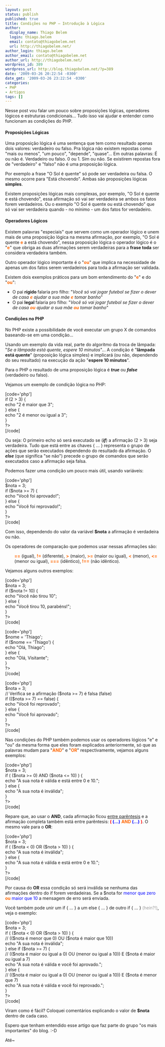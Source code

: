 ```yaml
---
layout: post
status: publish
published: true
title: Condições no PHP – Introdução à Lógica
author:
  display_name: Thiago Belem
  login: thiago.belem
  email: contato@thiagobelem.net
  url: http://thiagobelem.net/
author_login: thiago.belem
author_email: contato@thiagobelem.net
author_url: http://thiagobelem.net/
wordpress_id: 389
wordpress_url: http://blog.thiagobelem.net/?p=389
date: '2009-03-26 20:22:54 -0300'
date_gmt: '2009-03-26 23:22:54 -0300'
categories:
- PHP
- Artigos
tags: []
---
```

<p>Nesse post vou falar um pouco sobre proposições lógicas, operadores lógicos e estruturas condicionais... Tudo isso vai ajudar e entender como funcionam as condições do PHP.</p>
<h4>Proposições Lógicas</h4>
<p>Uma proposição lógica é uma sentença que tem como resultado apenas dois valores: verdadeiro ou falso. Pra lógica não existem repostas como "mais ou menos", "um pouco", "depende", "quase"... Em outras palavras: É ou não é. Verdadeiro ou falso. 0 ou 1. Sim ou não. Se existirem repostas fora de "verdadeiro" e "falso" não é uma proposição lógica.</p>
<p>Por exemplo a frase "O Sol é quente" só pode ser verdadeira ou falsa. O mesmo ocorre para "Está chovendo". Ambas são proposições lógicas <strong>simples</strong>.</p>
<p>Existem proposições lógicas mais complexas, por exemplo, "O Sol é quente e está chovendo", essa afirmação só vai ser verdadeira se ambos os fatos forem verdadeiros. Ou o exemplo "O Sol é quente ou está chovendo" que só vai ser verdadeira quando - no mínimo - um dos fatos for verdadeiro.</p>
<h4>Operadores Lógicos</h4>
<p>Existem palavras "especiais" que servem como um operador lógico e unem mais de uma proposição lógica na mesma afirmação, por exemplo, "O Sol é quente <strong><span style="color: #ff6600;">e</span></strong> a está chovendo", nessa proposição lógica o operador lógico é o "<strong><span style="color: #ff6600;">e</span></strong>" que obriga as duas afirmações serem verdadeiras para a <strong>frase toda</strong> ser considera verdadeira também.</p>
<p>Outro operador lógico importante é o "<strong><span style="color: #ff6600;">ou</span></strong>" que implica na necessidade de apenas um dos fatos serem verdadeiros para toda a afirmação ser validada.</p>
<p>Existem dois exemplos práticos para um bom entendimento do "<strong><span style="color: #ff6600;">e</span></strong>" e do "<strong><span style="color: #ff6600;">ou</span></strong>":</p>
<ul>
<li>O pai <strong>rígido </strong>falaria pro filho: "<em>Você só vai jogar futebol se fizer o dever de casa <span style="color: #ff6600;"><strong>e</strong></span> ajudar a sua mãe </em><em><span style="color: #ff6600;"><strong>e</strong></span></em><em> tomar banho</em>"</li>
<li>O pai <strong>legal </strong>falaria pro filho: "<em>Você só vai jogar futebol se fizer o dever de casa </em><em><span style="color: #ff6600;"><strong>ou</strong></span></em><em> ajudar a sua mãe </em><em><span style="color: #ff6600;"><strong>ou</strong></span></em><em> tomar banho</em>"</li>
</ul>
<h4>Condições no PHP</h4>
<p>No PHP existe a possibilidade de você executar um grupo X de comandos baseando-se em uma condição...</p>
<p>Usando um exemplo da vida real, parte do algoritmo da troca de lâmpada: "<em>Se a lâmpada está quente, espere 10 minutos</em>"... A condição é "<strong>lâmpada está quente</strong>" (proposição lógica simples) e implicará (ou não, dependendo do seu resultado) na execução da ação "<strong>espere 10 minutos</strong>".</p>
<p>Para o PHP o resultado de uma proposição lógica é <em><strong>true </strong></em>ou <strong><em>false </em></strong>(verdadeiro ou falso).</p>
<p>Vejamos um exemplo de condição lógica no PHP:</p>
<p>[code='php']<br />
<?php<br />
if (2 > 3) {<br />
echo "2 é maior que 3";<br />
} else {<br />
echo "2 é menor ou igual a 3";<br />
}<br />
?><br />
[/code]</p>
<p>Ou seja: O primeiro echo só será executado se (<strong><em>if</em></strong>) a afirmação (2 &gt; 3) seja verdadeira. Tudo que está entre as chaves { ... } representa o grupo de ações que serão executados dependendo do resultado da afirmação. O <em><strong>else </strong></em>(que significa "se não") precede o grupo de comandos que serão executados caso a afirmação seja falsa.</p>
<p>Podemos fazer uma condição um pouco mais útil, usando variáveis:</p>
<p>[code='php']<br />
<?php<br />
$nota = 3;<br />
if ($nota >= 7) {<br />
echo "Você foi aprovado!";<br />
} else {<br />
echo "Você foi reprovado!";<br />
}<br />
?><br />
[/code]</p>
<p>Com isso, dependendo do valor da variável <strong>$nota</strong> a afirmação é verdadeira ou não.</p>
<p>Os operadores de comparação que podemos usar nessas afirmações são:</p>
<p style="padding-left: 30px;"><span style="color: #ff6600;"><strong>==</strong></span> (igual), <span style="color: #ff6600;"><strong>!=</strong></span> (diferente), <span style="color: #ff6600;"><strong>&gt;</strong></span> (maior), <span style="color: #ff6600;"><strong>&gt;=</strong></span> (maior ou igual), <span style="color: #ff6600;"><strong>&lt;</strong></span> (menor), <span style="color: #ff6600;"><strong>&lt;=</strong></span> (menor ou igual), <span style="color: #ff6600;"><strong>===</strong></span> (idêntico), <strong><span style="color: #ff6600;">!==</span></strong> (não idêntico).</p>
<p>Vejamos alguns outros exemplos:</p>
<p>[code='php']<br />
<?php<br />
$nota = 3;<br />
if ($nota != 10) {<br />
echo "Você não tirou 10";<br />
} else {<br />
echo "Você tirou 10, parabéns!";<br />
}<br />
?><br />
[/code]</p>
<p>[code='php']<br />
<?php<br />
$nome = 'Thiago';<br />
if ($nome == 'Thiago') {<br />
echo "Olá, Thiago";<br />
} else {<br />
echo "Olá, Visitante";<br />
}<br />
?><br />
[/code]</p>
<p>[code='php']<br />
<?php<br />
$nota = 3;<br />
// Verifica se a afirmação ($nota >= 7) é falsa (false)<br />
if (($nota >= 7) == false) {<br />
echo "Você foi reprovado";<br />
} else {<br />
echo "Você foi aprovado";<br />
}<br />
?><br />
[/code]</p>
<p>Nas condições do PHP também podemos usar os operadores lógicos "e" e "ou" da mesma forma que eles foram explicados anteriormente, só que as palavras mudam para "<span style="color: #ff6600;"><strong>AND</strong></span><span style="color: #ff6600;"><strong></strong></span>" e "<strong><span style="color: #ff6600;">OR</span></strong>" respectivamente, vejamos alguns exemplos:</p>
<p>[code='php']<br />
<?php<br />
$nota = 3;<br />
if ( ($nota >= 0) AND ($nota <= 10) ) {<br />
echo "A sua nota é válida e está entre 0 e 10.";<br />
} else {<br />
echo "A sua nota é inválida";<br />
}<br />
?><br />
[/code]</p>
<p>Repare que, ao usar o <strong>AND</strong>, cada afirmação ficou <span style="text-decoration: underline;">entre parêntesis</span> e a afirmação completa também está entre parêntesis: <strong><span style="color: #ff0000;">( </span><span style="color: #0000ff;">(...)</span></strong> <span style="color: #ff6600;"><strong>AND </strong></span><strong><span style="color: #0000ff;">(...)</span></strong> <strong><span style="color: #ff0000;">)</span></strong>. O mesmo vale para o <strong>OR</strong>:</p>
<p>[code='php']<br />
<?php<br />
$nota = 3;<br />
if ( ($nota < 0) OR ($nota > 10) ) {<br />
echo "A sua nota é inválida";<br />
} else {<br />
echo "A sua nota é válida e está entre 0 e 10.";<br />
}<br />
?><br />
[/code]</p>
<p>Por causa do <strong>OR</strong> essa condição só será inválida se nenhuma das afirmações dentro do if forem verdadeiras. Se a $nota for <span style="color: #0000ff;">menor que zero</span> <span style="color: #ff6600;"><strong>ou</strong></span> <span style="color: #0000ff;">maior que 10</span> a mensagem de erro será enviada.</p>
<p>Você também pode unir um if { ... } a um else { ... } de outro if { ... } <span style="color: #999999;">(hein?!)</span>, veja o exemplo:</p>
<p>[code='php']<br />
<?php<br />
$nota = 3;<br />
if ( ($nota < 0) OR ($nota > 10) ) {<br />
// (($nota é menor que 0) OU ($nota é maior que 10))<br />
echo "A sua nota é inválida";<br />
} else if ($nota >= 7) {<br />
// (($nota é maior ou igual a 0) OU (menor ou igual a 10)) E ($nota é maior ou igual a 7)<br />
echo "A sua nota é válida e você foi aprovado.";<br />
} else {<br />
// (($nota é maior ou igual a 0) OU (menor ou igual a 10)) E ($nota é menor que 7)<br />
echo "A sua nota é válida e você foi reprovado.";<br />
}<br />
?><br />
[/code]</p>
<p>Viram como é fácil? Coloquei comentários explicando o valor de <strong>$nota</strong> dentro de cada caso.</p>
<p>Espero que tenham entendido esse artigo que faz parte do grupo "os mais importantes" do blog.  :-D</p>
<p>Até~</p>
